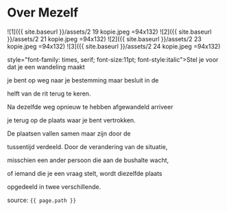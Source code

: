 # Over Mezelf

![1]({{ site.baseurl }}/assets/2 19 kopie.jpeg =94x132) ![2]({{ site.baseurl }}/assets/2 21 kopie.jpeg =94x132) ![2]({{ site.baseurl }}/assets/2 23 kopie.jpeg =94x132) ![3]({{ site.baseurl }}/assets/2 24 kopie.jpeg =94x132)




<p>style="font-family: times, serif; font-size:11pt; font-style:italic">Stel je voor dat je een wandeling maakt</p>
<p>je bent op weg naar je bestemming maar besluit in de</p>
<p>helft van de rit terug te keren.</p>
<p>Na dezelfde weg opnieuw te hebben afgewandeld arriveer</p>
<p>je terug op de plaats waar je bent vertrokken.</p>
<p>De plaatsen vallen samen maar zijn door de</p>
<p>tussentijd verdeeld. Door de verandering van de situatie,</p>
<p>misschien een ander persoon die aan de bushalte wacht,</p>
<p>of iemand die je een vraag stelt, wordt diezelfde plaats</p>
<p>opgedeeld in twee verschillende.</p>


source: `{{ page.path }}`




 
 
 

